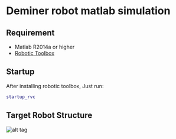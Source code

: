 # Deminer robot matlab simulation

Requirement
----
* Matlab R2014a or higher
* [Robotic Toolbox](http://www.petercorke.com/Robotics_Toolbox.html)

Startup
----
After installing robotic toolbox, Just run:
```MATLAB
startup_rvc
```
Target Robot Structure
----
![alt tag](https://github.com/noise2/rb.mat/raw/master/deminer-rb.jpg)
